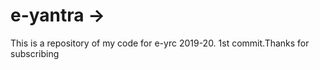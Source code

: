 # e-yantra -> 
This is a repository of my code for e-yrc 2019-20.
1st commit.Thanks for subscribing

